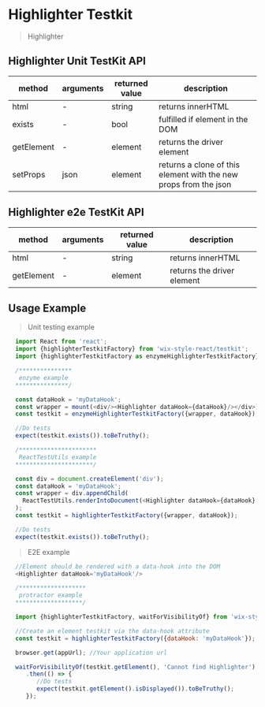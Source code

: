 # Highlighter Testkit

> Highlighter

## Highlighter Unit TestKit API

| method | arguments | returned value | description |
|--------|-----------|----------------|-------------|
| html | - | string | returns innerHTML |
| exists | - | bool | fulfilled if element in the DOM |
| getElement | - | element | returns the driver element |
| setProps | json | element | returns a clone of this element with the new props from the json |

## Highlighter e2e TestKit API

| method | arguments | returned value | description |
|--------|-----------|----------------|-------------|
| html | - | string | returns innerHTML |
| getElement | - | element | returns the driver element |

## Usage Example

> Unit testing example

```javascript
  import React from 'react';
  import {highlighterTestkitFactory} from 'wix-style-react/testkit';
  import {highlighterTestkitFactory as enzymeHighlighterTestkitFactory} from 'wix-style-react/testkit/enzyme';

  /***************
   enzyme example
  ***************/

  const dataHook = 'myDataHook';
  const wrapper = mount(<div/><Highlighter dataHook={dataHook}/></div>);
  const testkit = enzymeHighlighterTestkitFactory({wrapper, dataHook});

  //Do tests
  expect(testkit.exists()).toBeTruthy();

  /**********************
   ReactTestUtils example
  **********************/

  const div = document.createElement('div');
  const dataHook = 'myDataHook';
  const wrapper = div.appendChild(
    ReactTestUtils.renderIntoDocument(<Highlighter dataHook={dataHook} match="llo">Hello world</Highlighter>)
  );
  const testkit = highlighterTestkitFactory({wrapper, dataHook});

  //Do tests
  expect(testkit.exists()).toBeTruthy();
```
> E2E example

```javascript
  //Element should be rendered with a data-hook into the DOM
  <Highlighter dataHook='myDataHook'/>

  /*******************
   protractor example
  *******************/

  import {highlighterTestkitFactory, waitForVisibilityOf} from 'wix-style-react/testkit/protractor';

  //Create an element testkit via the data-hook attribute
  const testkit = highlighterTestkitFactory({dataHook: 'myDataHook'});

  browser.get(appUrl); //Your application url

  waitForVisibilityOf(testkit.getElement(), 'Cannot find Highlighter')
     .then(() => {
        //Do tests
        expect(testkit.getElement().isDisplayed()).toBeTruthy();
     });
```
